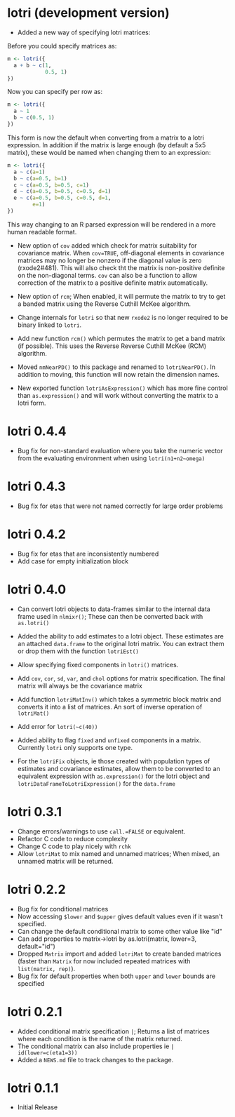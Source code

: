 # lotri (development version)

* Added a new way of specifying lotri matrices:

Before you could specify matrices as:

```r
m <- lotri({
  a + b ~ c(1,
            0.5, 1)
})
```

Now you can specify per row as:
```r
m <- lotri({
  a ~ 1
  b ~ c(0.5, 1)
})
```

This form is now the default when converting from a matrix to a lotri
expression. In addition if the matrix is large enough (by default a
5x5 matrix), these would be named when changing them to an expression:

```r
m <- lotri({
  a ~ c(a=1)
  b ~ c(a=0.5, b=1)
  c ~ c(a=0.5, b=0.5, c=1)
  d ~ c(a=0.5, b=0.5, c=0.5, d=1)
  e ~ c(a=0.5, b=0.5, c=0.5, d=1,
        e=1)
})
```

This way changing to an R parsed expression will be rendered in a more
human readable format.

* New option of `cov` added which check for matrix suitability for
  covariance matrix. When `cov=TRUE`, off-diagonal elements in
  covariance matrices may no longer be nonzero if the diagonal value
  is zero (rxode2#481). This will also check tht the matrix is
  non-positive definite on the non-diagonal terms. `cov` can also be a
  function to allow correction of the matrix to a positive definite
  matrix automatically.

* New option of `rcm`; When enabled, it will permute the matrix to try
  to get a banded matrix using the Reverse Cuthill McKee algorithm.

* Change internals for `lotri` so that new `rxode2` is no longer
  required to be binary linked to `lotri`.

* Add new function `rcm()` which permutes the matrix to get a band
  matrix (if possible).  This uses the Reverse Reverse Cuthill McKee
  (RCM) algorithm.

* Moved `nmNearPD()` to this package and renamed to `lotriNearPD()`.
  In addition to moving, this function will now retain the dimension
  names.

* New exported function `lotriAsExpression()` which has more fine
  control than `as.expression()` and will work without converting the
  matrix to a lotri form.

# lotri 0.4.4

* Bug fix for non-standard evaluation where you take the numeric vector from
  the evaluating environment when using `lotri(n1+n2~omega)`

# lotri 0.4.3

* Bug fix for etas that were not named correctly for large order problems

# lotri 0.4.2

* Bug fix for etas that are inconsistently numbered
* Add case for empty initialization block

# lotri 0.4.0

* Can convert lotri objects to data-frames similar to the internal
  data frame used in `nlmixr()`; These can then be converted back with
  `as.lotri()`

* Added the ability to add estimates to a lotri object.  These
  estimates are an attached `data.frame` to the original lotri matrix.
  You can extract them or drop them with the function `lotriEst()`

* Allow specifying fixed components in `lotri()` matrices.

* Add `cov`, `cor`, `sd`, `var`, and `chol` options for matrix
  specification.  The final matrix will always be the covariance matrix

* Add function `lotriMatInv()` which takes a symmetric block matrix
  and converts it into a list of matrices.  An sort of inverse
  operation of `lotriMat()`

* Add error for `lotri(~c(40))`

* Added ability to flag `fixed` and `unfixed` components in a
  matrix. Currently `lotri` only supports one type.

* For the `lotriFix` objects, ie those created with population types
  of estimates and covariance estimates, allow them to be converted to
  an equivalent expression with `as.expression()` for the lotri object
  and `lotriDataFrameToLotriExpression()` for the `data.frame`

# lotri 0.3.1

* Change errors/warnings to use `call.=FALSE` or equivalent.
* Refactor C code to reduce complexity
* Change C code to play nicely with `rchk`
* Allow `lotriMat` to mix named and unnamed matrices; When mixed, an
  unnamed matrix will be returned.

# lotri 0.2.2

* Bug fix for conditional matrices
* Now accessing `$lower` and `$upper` gives default values even if it
  wasn't specified.
* Can change the default conditional matrix to some other value like "id"
* Can add properties to matrix->lotri by as.lotri(matrix, lower=3, default="id")
* Dropped `Matrix` import and added `lotriMat` to create banded
  matrices (faster than `Matrix` for now included repeated matrices
  with `list(matrix, rep)`).
* Bug fix for default properties when both `upper` and `lower` bounds
  are specified

# lotri 0.2.1

* Added conditional matrix specification `|`; Returns a list of matrices
  where each condition is the name of the matrix returned.
* The conditional matrix can also include properties ie `| id(lower=c(eta1=3))`
* Added a `NEWS.md` file to track changes to the package.

# lotri 0.1.1

* Initial Release
